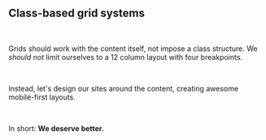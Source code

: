 ## Class-based grid systems

<br>

Grids should work with the content itself, not impose a class structure. We <em>should not</em> limit ourselves to a 12 column layout with four breakpoints.

<br>

<p class="fragment">Instead, let's design our sites around the content, creating awesome mobile-first layouts.</p>

<br>

<p class="fragment">In short: <b>We deserve better.</b></p>
